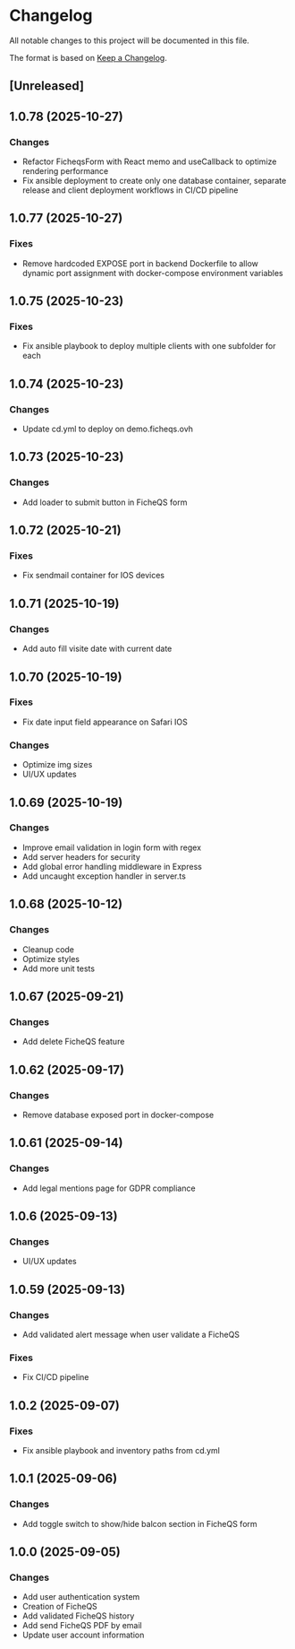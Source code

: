 # Changelog

All notable changes to this project will be documented in this file.

The format is based on [Keep a Changelog](https://keepachangelog.com/en/1.0.0/).

## [Unreleased]

## 1.0.78 (2025-10-27)

### Changes

-   Refactor FicheqsForm with React memo and useCallback to optimize rendering performance
-   Fix ansible deployment to create only one database container, separate release and client deployment workflows in CI/CD pipeline

## 1.0.77 (2025-10-27)

### Fixes

-   Remove hardcoded EXPOSE port in backend Dockerfile to allow dynamic port assignment with docker-compose environment variables

## 1.0.75 (2025-10-23)

### Fixes

-   Fix ansible playbook to deploy multiple clients with one subfolder for each

## 1.0.74 (2025-10-23)

### Changes

-   Update cd.yml to deploy on demo.ficheqs.ovh

## 1.0.73 (2025-10-23)

### Changes

-   Add loader to submit button in FicheQS form

## 1.0.72 (2025-10-21)

### Fixes

-   Fix sendmail container for IOS devices

## 1.0.71 (2025-10-19)

### Changes

-   Add auto fill visite date with current date

## 1.0.70 (2025-10-19)

### Fixes

-   Fix date input field appearance on Safari IOS

### Changes

-   Optimize img sizes
-   UI/UX updates

## 1.0.69 (2025-10-19)

### Changes

-   Improve email validation in login form with regex
-   Add server headers for security
-   Add global error handling middleware in Express
-   Add uncaught exception handler in server.ts

## 1.0.68 (2025-10-12)

### Changes

-   Cleanup code
-   Optimize styles
-   Add more unit tests

## 1.0.67 (2025-09-21)

### Changes

-   Add delete FicheQS feature

## 1.0.62 (2025-09-17)

### Changes

-   Remove database exposed port in docker-compose

## 1.0.61 (2025-09-14)

### Changes

-   Add legal mentions page for GDPR compliance

## 1.0.6 (2025-09-13)

### Changes

-   UI/UX updates

## 1.0.59 (2025-09-13)

### Changes

-   Add validated alert message when user validate a FicheQS

### Fixes

-   Fix CI/CD pipeline

## 1.0.2 (2025-09-07)

### Fixes

-   Fix ansible playbook and inventory paths from cd.yml

## 1.0.1 (2025-09-06)

### Changes

-   Add toggle switch to show/hide balcon section in FicheQS form

## 1.0.0 (2025-09-05)

### Changes

-   Add user authentication system
-   Creation of FicheQS
-   Add validated FicheQS history
-   Add send FicheQS PDF by email
-   Update user account information
